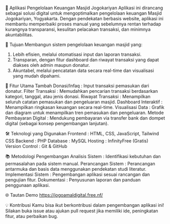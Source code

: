 🕌 Aplikasi Pengelolaan Keuangan Masjid Jogokariyan
  Aplikasi ini dirancang sebagai solusi digital untuk mengoptimalkan pengelolaan keuangan Masjid Jogokariyan, Yogyakarta. Dengan pendekatan berbasis website, aplikasi ini membantu memperbaiki proses manual yang sebelumnya rentan terhadap kurangnya transparansi, kesulitan pelacakan transaksi, dan minimnya akuntabilitas.

🎯 Tujuan
Membangun sistem pengelolaan keuangan masjid yang:
1. Lebih efisien, melalui otomatisasi input dan laporan transaksi.
2. Transparan, dengan fitur dashboard dan riwayat transaksi yang dapat diakses oleh admin maupun donatur.
3. Akuntabel, melalui pencatatan data secara real-time dan visualisasi yang mudah dipahami.

🔧 Fitur Utama
Tambah Donasi/Infaq : Input transaksi pemasukan dari donatur.
Filter Transaksi : Memudahkan pencarian transaksi berdasarkan kategori, tanggal, atau jenis donasi.
Riwayat Transaksi : Menampilkan seluruh catatan pemasukan dan pengeluaran masjid.
Dashboard Interaktif : Menampilkan ringkasan keuangan secara real-time.
Visualisasi Data : Grafik dan diagram untuk menampilkan tren pemasukan dan pengeluaran.
Metode Pembayaran Digital : Mendukung pembayaran via transfer bank dan dompet digital (sebagai konsep pengembangan lanjutan).

🛠️ Teknologi yang Digunakan
Frontend : HTML, CSS, JavaScript, Tailwind CSS
Backend : PHP
Database : MySQL
Hosting : InfinityFree (Gratis)
Version Control : Git & GitHub

📚 Metodologi Pengembangan
Analisis Sistem : Identifikasi kebutuhan dan permasalahan pada sistem manual.
Perancangan Sistem : Perancangan antarmuka dan basis data menggunakan pendekatan studi literatur.
Implementasi Sistem : Pengembangan aplikasi sesuai rancangan dan pengujian fitur.
Dokumentasi : Penyusunan laporan dan panduan penggunaan aplikasi.

🌐 Tautan Demo
https://jogoamaldigital.free.nf/

💡 Kontribusi
Kamu bisa ikut berkontribusi dalam pengembangan aplikasi ini! Silakan buka issue atau ajukan pull request jika memiliki ide, peningkatan fitur, atau perbaikan bug.

